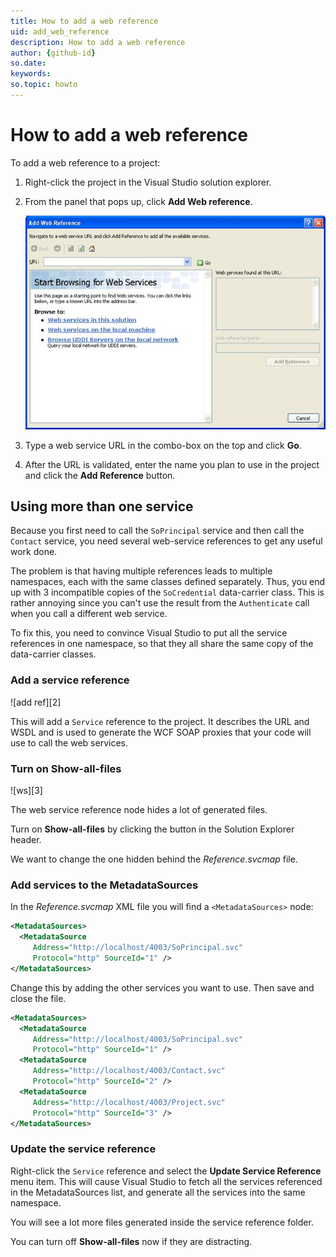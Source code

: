 ```yaml
---
title: How to add a web reference
uid: add_web_reference
description: How to add a web reference
author: {github-id}
so.date:
keywords:
so.topic: howto
---
```


# How to add a web reference

To add a web reference to a project:

1. Right-click the project in the Visual Studio solution explorer.

2. From the panel that pops up, click **Add Web reference**.

    ![01][img1]

3. Type a web service URL in the combo-box on the top and click **Go**.

4. After the URL is validated, enter the name you plan to use in the project and click the **Add Reference** button.

## Using more than one service

Because you first need to call the `SoPrincipal` service and then call the `Contact` service, you need several web-service references to get any useful work done.

The problem is that having multiple references leads to multiple namespaces, each with the same classes defined separately. Thus, you end up with 3 incompatible copies of the `SoCredential` data-carrier class. This is rather annoying since you can't use the result from the `Authenticate` call when you call a different web service.

To fix this, you need to convince Visual Studio to put all the service references in one namespace, so that they all share the same copy of the data-carrier classes.

### Add a service reference

![add ref][2]

This will add a `Service` reference to the project. It describes the URL and WSDL and is used to generate the WCF SOAP proxies that your code will use to call the web services.

### Turn on Show-all-files

![ws][3]

The web service reference node hides a lot of generated files.

Turn on **Show-all-files** by clicking the button in the Solution Explorer header.

We want to change the one hidden behind the *Reference.svcmap* file.

### Add services to the MetadataSources

In the *Reference.svcmap* XML file you will find a `<MetadataSources>` node:

```XML
<MetadataSources>
  <MetadataSource 
     Address="http://localhost/4003/SoPrincipal.svc" 
     Protocol="http" SourceId="1" />
</MetadataSources>
```

Change this by adding the other services you want to use. Then save and close the file.

```XML
<MetadataSources>
  <MetadataSource 
     Address="http://localhost/4003/SoPrincipal.svc" 
     Protocol="http" SourceId="1" />
  <MetadataSource 
     Address="http://localhost/4003/Contact.svc" 
     Protocol="http" SourceId="2" />
  <MetadataSource 
     Address="http://localhost/4003/Project.svc" 
     Protocol="http" SourceId="3" />
</MetadataSources>
```

### Update the service reference

Right-click the `Service` reference and select the **Update Service Reference** menu item. This will cause Visual Studio to fetch all the services referenced in the MetadataSources list, and generate all the services into the same namespace.

You will see a lot more files generated inside the service reference folder.

You can turn off **Show-all-files** now if they are distracting.

<!-- Referenced images -->
[img1]: media/image001.jpg
[img2]: media/add-ref-2008.png
[img3]: media/web-service.png
